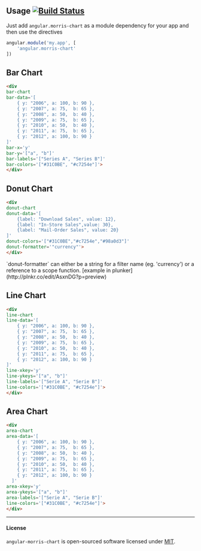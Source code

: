 ## Usage [![Build Status](https://travis-ci.org/stewones/angular-morris-chart.svg)](https://travis-ci.org/stewones/angular-morris-chart)

Just add `angular.morris-chart` as a module dependency for your app and then use the directives
```js
angular.module('my.app', [
    'angular.morris-chart'
])
```


## Bar Chart
```html
<div
bar-chart 
bar-data='[
    { y: "2006", a: 100, b: 90 },
    { y: "2007", a: 75,  b: 65 },
    { y: "2008", a: 50,  b: 40 },
    { y: "2009", a: 75,  b: 65 },
    { y: "2010", a: 50,  b: 40 },
    { y: "2011", a: 75,  b: 65 },
    { y: "2012", a: 100, b: 90 }
]'
bar-x='y'
bar-y='["a", "b"]'
bar-labels='["Series A", "Series B"]'
bar-colors='["#31C0BE", "#c7254e"]'>
</div>
```


<div
bar-chart 
bar-data='[
    { y: "2006", a: 100, b: 90 },
    { y: "2007", a: 75,  b: 65 },
    { y: "2008", a: 50,  b: 40 },
    { y: "2009", a: 75,  b: 65 },
    { y: "2010", a: 50,  b: 40 },
    { y: "2011", a: 75,  b: 65 },
    { y: "2012", a: 100, b: 90 }
]'
bar-x='y'
bar-y='["a", "b"]'
bar-labels='["Series A", "Series B"]'
bar-colors='["#31C0BE", "#c7254e"]'>
</div>


## Donut Chart
```html
<div
donut-chart
donut-data='[
    {label: "Download Sales", value: 12},
    {label: "In-Store Sales",value: 30},
    {label: "Mail-Order Sales", value: 20}
]'
donut-colors='["#31C0BE","#c7254e","#98a0d3"]'
donut-formatter='"currency"'>
</div>
```

<div
donut-chart
donut-data='[
    {label: "Download Sales", value: 12},
    {label: "In-Store Sales",value: 30},
    {label: "Mail-Order Sales", value: 20}
]'
donut-colors='["#31C0BE","#c7254e","#98a0d3"]'
donut-formatter='"currency"'>
</div>

<p class="text-center">`donut-formatter` can either be a string for a filter name (eg. 'currency') or a reference to a scope function. [example in plunker](http://plnkr.co/edit/AsxnDG?p=preview)</p>


## Line Chart
```html
<div
line-chart
line-data='[
    { y: "2006", a: 100, b: 90 },
    { y: "2007", a: 75,  b: 65 },
    { y: "2008", a: 50,  b: 40 },
    { y: "2009", a: 75,  b: 65 },
    { y: "2010", a: 50,  b: 40 },
    { y: "2011", a: 75,  b: 65 },
    { y: "2012", a: 100, b: 90 }
]'
line-xkey='y'
line-ykeys='["a", "b"]'
line-labels='["Serie A", "Serie B"]'
line-colors='["#31C0BE", "#c7254e"]'>
</div>
```

<div
line-chart
line-data='[
    { y: "2006", a: 100, b: 90 },
    { y: "2007", a: 75,  b: 65 },
    { y: "2008", a: 50,  b: 40 },
    { y: "2009", a: 75,  b: 65 },
    { y: "2010", a: 50,  b: 40 },
    { y: "2011", a: 75,  b: 65 },
    { y: "2012", a: 100, b: 90 }
]'
line-xkey='y'
line-ykeys='["a", "b"]'
line-labels='["Serie A", "Serie B"]'
line-colors='["#31C0BE", "#c7254e"]'>
</div>

## Area Chart
```html
<div
area-chart
area-data='[
    { y: "2006", a: 100, b: 90 },
    { y: "2007", a: 75,  b: 65 },
    { y: "2008", a: 50,  b: 40 },
    { y: "2009", a: 75,  b: 65 },
    { y: "2010", a: 50,  b: 40 },
    { y: "2011", a: 75,  b: 65 },
    { y: "2012", a: 100, b: 90 }
  ]'
area-xkey='y'
area-ykeys='["a", "b"]'
area-labels='["Serie A", "Serie B"]'
line-colors='["#31C0BE", "#c7254e"]'>
</div>
```

<div
area-chart
area-data='[
    { y: "2006", a: 100, b: 90 },
    { y: "2007", a: 75,  b: 65 },
    { y: "2008", a: 50,  b: 40 },
    { y: "2009", a: 75,  b: 65 },
    { y: "2010", a: 50,  b: 40 },
    { y: "2011", a: 75,  b: 65 },
    { y: "2012", a: 100, b: 90 }
  ]'
area-xkey='y'
area-ykeys='["a", "b"]'
area-labels='["Serie A", "Serie B"]'
line-colors='["#31C0BE", "#c7254e"]'>
</div>

---
#### License
`angular-morris-chart` is open-sourced software licensed under [MIT](http://opensource.org/licenses/MIT).